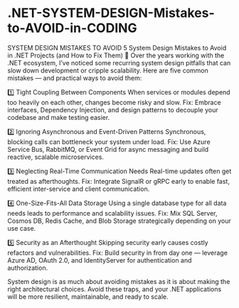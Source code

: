 # .NET-SYSTEM-DESIGN-Mistakes-to-AVOID-in-CODING
SYSTEM DESIGN MISTAKES  TO AVOID
5 System Design Mistakes to Avoid in .NET Projects (and How to Fix Them) 🚩
Over the years working with the .NET ecosystem, I’ve noticed some recurring system design pitfalls that can slow down development or cripple scalability. Here are five common mistakes — and practical ways to avoid them:

1️⃣ Tight Coupling Between Components
When services or modules depend too heavily on each other, changes become risky and slow.
Fix: Embrace interfaces, Dependency Injection, and design patterns to decouple your codebase and make testing easier.

2️⃣ Ignoring Asynchronous and Event-Driven Patterns
Synchronous, blocking calls can bottleneck your system under load.
Fix: Use Azure Service Bus, RabbitMQ, or Event Grid for async messaging and build reactive, scalable microservices.

3️⃣ Neglecting Real-Time Communication Needs
Real-time updates often get treated as afterthoughts.
Fix: Integrate SignalR or gRPC early to enable fast, efficient inter-service and client communication.

4️⃣ One-Size-Fits-All Data Storage
Using a single database type for all data needs leads to performance and scalability issues.
Fix: Mix SQL Server, Cosmos DB, Redis Cache, and Blob Storage strategically depending on your use case.

5️⃣ Security as an Afterthought
Skipping security early causes costly refactors and vulnerabilities.
Fix: Build security in from day one — leverage Azure AD, OAuth 2.0, and IdentityServer for authentication and authorization.

System design is as much about avoiding mistakes as it is about making the right architectural choices. Avoid these traps, and your .NET applications will be more resilient, maintainable, and ready to scale.


